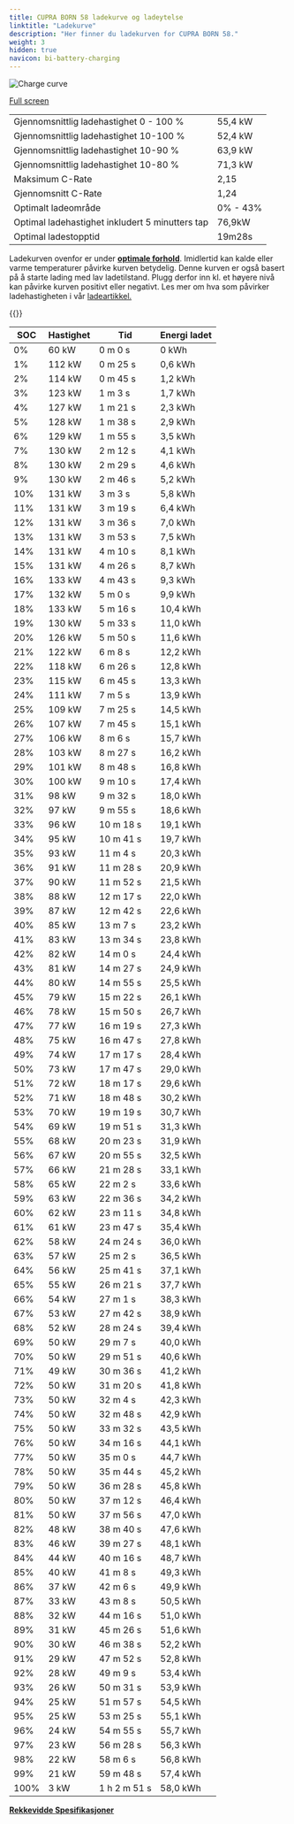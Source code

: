 ```yaml
---
title: CUPRA BORN 58 ladekurve og ladeytelse
linktitle: "Ladekurve"
description: "Her finner du ladekurven for CUPRA BORN 58."
weight: 3
hidden: true
navicon: bi-battery-charging
---
```

<!-- markdownlint-disable MD033 -->
<img src="../chargingcurve.svg" alt="Charge curve" class="img-fluid">

[Full screen](/models/cupra/born/born_58/chargingcurve.svg)


<table class="table table-striped border">
<tbody>
<tr>
<td>Gjennomsnittlig ladehastighet 0 - 100 %</td><td>55,4 kW</td>
</tr>
<tr>
<td>Gjennomsnittlig ladehastighet 10-100 %</td><td>52,4 kW</td>
</tr>
<tr>
<td>Gjennomsnittlig ladehastighet 10-90 %</td><td>63,9 kW</td>
</tr>
<tr>
<td>Gjennomsnittlig ladehastighet 10-80 %</td><td>71,3 kW</td>
</tr>
<tr>
<td>Maksimum C-Rate</td><td>2,15</td>
</tr>
<tr>
<td>Gjennomsnitt C-Rate</td><td>1,24</td>
</tr>
<tr>
<td>Optimalt ladeområde</td><td>0% - 43%</td>
</tr>
<tr>
<td>Optimal ladehastighet inkludert 5 minutters tap</td><td>76,9kW</td>
</tr>
<tr>
<td>Optimal ladestopptid</td><td>19m28s</td>
</tr>
</tbody>
</table>


Ladekurven ovenfor er under **[optimale forhold](../../../../../technology/battery/charging/#temperatur)**. Imidlertid kan kalde eller varme temperaturer påvirke kurven betydelig. Denne kurven er også basert på å starte lading med lav ladetilstand. Plugg derfor inn kl. et høyere nivå kan påvirke kurven positivt eller negativt. Les mer om hva som påvirker ladehastigheten i vår [ladeartikkel.](../../../../../technology/battery/charging/)


{{<evkxdisplayaddarticle />}}
<table class="table table-striped border">
<thead>
<tr><th>SOC</th><th>Hastighet</th><th>Tid</th><th>Energi ladet</th></tr>
</thead>
<tbody>
<tr>
<td>0%</td><td>60 kW</td><td> 0 m 0 s </td><td>0 kWh </td>
</tr>
<tr>
<td>1%</td><td>112 kW</td><td> 0 m 25 s </td><td>0,6 kWh </td>
</tr>
<tr>
<td>2%</td><td>114 kW</td><td> 0 m 45 s </td><td>1,2 kWh </td>
</tr>
<tr>
<td>3%</td><td>123 kW</td><td> 1 m 3 s </td><td>1,7 kWh </td>
</tr>
<tr>
<td>4%</td><td>127 kW</td><td> 1 m 21 s </td><td>2,3 kWh </td>
</tr>
<tr>
<td>5%</td><td>128 kW</td><td> 1 m 38 s </td><td>2,9 kWh </td>
</tr>
<tr>
<td>6%</td><td>129 kW</td><td> 1 m 55 s </td><td>3,5 kWh </td>
</tr>
<tr>
<td>7%</td><td>130 kW</td><td> 2 m 12 s </td><td>4,1 kWh </td>
</tr>
<tr>
<td>8%</td><td>130 kW</td><td> 2 m 29 s </td><td>4,6 kWh </td>
</tr>
<tr>
<td>9%</td><td>130 kW</td><td> 2 m 46 s </td><td>5,2 kWh </td>
</tr>
<tr>
<td>10%</td><td>131 kW</td><td> 3 m 3 s </td><td>5,8 kWh </td>
</tr>
<tr>
<td>11%</td><td>131 kW</td><td> 3 m 19 s </td><td>6,4 kWh </td>
</tr>
<tr>
<td>12%</td><td>131 kW</td><td> 3 m 36 s </td><td>7,0 kWh </td>
</tr>
<tr>
<td>13%</td><td>131 kW</td><td> 3 m 53 s </td><td>7,5 kWh </td>
</tr>
<tr>
<td>14%</td><td>131 kW</td><td> 4 m 10 s </td><td>8,1 kWh </td>
</tr>
<tr>
<td>15%</td><td>131 kW</td><td> 4 m 26 s </td><td>8,7 kWh </td>
</tr>
<tr>
<td>16%</td><td>133 kW</td><td> 4 m 43 s </td><td>9,3 kWh </td>
</tr>
<tr>
<td>17%</td><td>132 kW</td><td> 5 m 0 s </td><td>9,9 kWh </td>
</tr>
<tr>
<td>18%</td><td>133 kW</td><td> 5 m 16 s </td><td>10,4 kWh </td>
</tr>
<tr>
<td>19%</td><td>130 kW</td><td> 5 m 33 s </td><td>11,0 kWh </td>
</tr>
<tr>
<td>20%</td><td>126 kW</td><td> 5 m 50 s </td><td>11,6 kWh </td>
</tr>
<tr>
<td>21%</td><td>122 kW</td><td> 6 m 8 s </td><td>12,2 kWh </td>
</tr>
<tr>
<td>22%</td><td>118 kW</td><td> 6 m 26 s </td><td>12,8 kWh </td>
</tr>
<tr>
<td>23%</td><td>115 kW</td><td> 6 m 45 s </td><td>13,3 kWh </td>
</tr>
<tr>
<td>24%</td><td>111 kW</td><td> 7 m 5 s </td><td>13,9 kWh </td>
</tr>
<tr>
<td>25%</td><td>109 kW</td><td> 7 m 25 s </td><td>14,5 kWh </td>
</tr>
<tr>
<td>26%</td><td>107 kW</td><td> 7 m 45 s </td><td>15,1 kWh </td>
</tr>
<tr>
<td>27%</td><td>106 kW</td><td> 8 m 6 s </td><td>15,7 kWh </td>
</tr>
<tr>
<td>28%</td><td>103 kW</td><td> 8 m 27 s </td><td>16,2 kWh </td>
</tr>
<tr>
<td>29%</td><td>101 kW</td><td> 8 m 48 s </td><td>16,8 kWh </td>
</tr>
<tr>
<td>30%</td><td>100 kW</td><td> 9 m 10 s </td><td>17,4 kWh </td>
</tr>
<tr>
<td>31%</td><td>98 kW</td><td> 9 m 32 s </td><td>18,0 kWh </td>
</tr>
<tr>
<td>32%</td><td>97 kW</td><td> 9 m 55 s </td><td>18,6 kWh </td>
</tr>
<tr>
<td>33%</td><td>96 kW</td><td> 10 m 18 s </td><td>19,1 kWh </td>
</tr>
<tr>
<td>34%</td><td>95 kW</td><td> 10 m 41 s </td><td>19,7 kWh </td>
</tr>
<tr>
<td>35%</td><td>93 kW</td><td> 11 m 4 s </td><td>20,3 kWh </td>
</tr>
<tr>
<td>36%</td><td>91 kW</td><td> 11 m 28 s </td><td>20,9 kWh </td>
</tr>
<tr>
<td>37%</td><td>90 kW</td><td> 11 m 52 s </td><td>21,5 kWh </td>
</tr>
<tr>
<td>38%</td><td>88 kW</td><td> 12 m 17 s </td><td>22,0 kWh </td>
</tr>
<tr>
<td>39%</td><td>87 kW</td><td> 12 m 42 s </td><td>22,6 kWh </td>
</tr>
<tr>
<td>40%</td><td>85 kW</td><td> 13 m 7 s </td><td>23,2 kWh </td>
</tr>
<tr>
<td>41%</td><td>83 kW</td><td> 13 m 34 s </td><td>23,8 kWh </td>
</tr>
<tr>
<td>42%</td><td>82 kW</td><td> 14 m 0 s </td><td>24,4 kWh </td>
</tr>
<tr>
<td>43%</td><td>81 kW</td><td> 14 m 27 s </td><td>24,9 kWh </td>
</tr>
<tr>
<td>44%</td><td>80 kW</td><td> 14 m 55 s </td><td>25,5 kWh </td>
</tr>
<tr>
<td>45%</td><td>79 kW</td><td> 15 m 22 s </td><td>26,1 kWh </td>
</tr>
<tr>
<td>46%</td><td>78 kW</td><td> 15 m 50 s </td><td>26,7 kWh </td>
</tr>
<tr>
<td>47%</td><td>77 kW</td><td> 16 m 19 s </td><td>27,3 kWh </td>
</tr>
<tr>
<td>48%</td><td>75 kW</td><td> 16 m 47 s </td><td>27,8 kWh </td>
</tr>
<tr>
<td>49%</td><td>74 kW</td><td> 17 m 17 s </td><td>28,4 kWh </td>
</tr>
<tr>
<td>50%</td><td>73 kW</td><td> 17 m 47 s </td><td>29,0 kWh </td>
</tr>
<tr>
<td>51%</td><td>72 kW</td><td> 18 m 17 s </td><td>29,6 kWh </td>
</tr>
<tr>
<td>52%</td><td>71 kW</td><td> 18 m 48 s </td><td>30,2 kWh </td>
</tr>
<tr>
<td>53%</td><td>70 kW</td><td> 19 m 19 s </td><td>30,7 kWh </td>
</tr>
<tr>
<td>54%</td><td>69 kW</td><td> 19 m 51 s </td><td>31,3 kWh </td>
</tr>
<tr>
<td>55%</td><td>68 kW</td><td> 20 m 23 s </td><td>31,9 kWh </td>
</tr>
<tr>
<td>56%</td><td>67 kW</td><td> 20 m 55 s </td><td>32,5 kWh </td>
</tr>
<tr>
<td>57%</td><td>66 kW</td><td> 21 m 28 s </td><td>33,1 kWh </td>
</tr>
<tr>
<td>58%</td><td>65 kW</td><td> 22 m 2 s </td><td>33,6 kWh </td>
</tr>
<tr>
<td>59%</td><td>63 kW</td><td> 22 m 36 s </td><td>34,2 kWh </td>
</tr>
<tr>
<td>60%</td><td>62 kW</td><td> 23 m 11 s </td><td>34,8 kWh </td>
</tr>
<tr>
<td>61%</td><td>61 kW</td><td> 23 m 47 s </td><td>35,4 kWh </td>
</tr>
<tr>
<td>62%</td><td>58 kW</td><td> 24 m 24 s </td><td>36,0 kWh </td>
</tr>
<tr>
<td>63%</td><td>57 kW</td><td> 25 m 2 s </td><td>36,5 kWh </td>
</tr>
<tr>
<td>64%</td><td>56 kW</td><td> 25 m 41 s </td><td>37,1 kWh </td>
</tr>
<tr>
<td>65%</td><td>55 kW</td><td> 26 m 21 s </td><td>37,7 kWh </td>
</tr>
<tr>
<td>66%</td><td>54 kW</td><td> 27 m 1 s </td><td>38,3 kWh </td>
</tr>
<tr>
<td>67%</td><td>53 kW</td><td> 27 m 42 s </td><td>38,9 kWh </td>
</tr>
<tr>
<td>68%</td><td>52 kW</td><td> 28 m 24 s </td><td>39,4 kWh </td>
</tr>
<tr>
<td>69%</td><td>50 kW</td><td> 29 m 7 s </td><td>40,0 kWh </td>
</tr>
<tr>
<td>70%</td><td>50 kW</td><td> 29 m 51 s </td><td>40,6 kWh </td>
</tr>
<tr>
<td>71%</td><td>49 kW</td><td> 30 m 36 s </td><td>41,2 kWh </td>
</tr>
<tr>
<td>72%</td><td>50 kW</td><td> 31 m 20 s </td><td>41,8 kWh </td>
</tr>
<tr>
<td>73%</td><td>50 kW</td><td> 32 m 4 s </td><td>42,3 kWh </td>
</tr>
<tr>
<td>74%</td><td>50 kW</td><td> 32 m 48 s </td><td>42,9 kWh </td>
</tr>
<tr>
<td>75%</td><td>50 kW</td><td> 33 m 32 s </td><td>43,5 kWh </td>
</tr>
<tr>
<td>76%</td><td>50 kW</td><td> 34 m 16 s </td><td>44,1 kWh </td>
</tr>
<tr>
<td>77%</td><td>50 kW</td><td> 35 m 0 s </td><td>44,7 kWh </td>
</tr>
<tr>
<td>78%</td><td>50 kW</td><td> 35 m 44 s </td><td>45,2 kWh </td>
</tr>
<tr>
<td>79%</td><td>50 kW</td><td> 36 m 28 s </td><td>45,8 kWh </td>
</tr>
<tr>
<td>80%</td><td>50 kW</td><td> 37 m 12 s </td><td>46,4 kWh </td>
</tr>
<tr>
<td>81%</td><td>50 kW</td><td> 37 m 56 s </td><td>47,0 kWh </td>
</tr>
<tr>
<td>82%</td><td>48 kW</td><td> 38 m 40 s </td><td>47,6 kWh </td>
</tr>
<tr>
<td>83%</td><td>46 kW</td><td> 39 m 27 s </td><td>48,1 kWh </td>
</tr>
<tr>
<td>84%</td><td>44 kW</td><td> 40 m 16 s </td><td>48,7 kWh </td>
</tr>
<tr>
<td>85%</td><td>40 kW</td><td> 41 m 8 s </td><td>49,3 kWh </td>
</tr>
<tr>
<td>86%</td><td>37 kW</td><td> 42 m 6 s </td><td>49,9 kWh </td>
</tr>
<tr>
<td>87%</td><td>33 kW</td><td> 43 m 8 s </td><td>50,5 kWh </td>
</tr>
<tr>
<td>88%</td><td>32 kW</td><td> 44 m 16 s </td><td>51,0 kWh </td>
</tr>
<tr>
<td>89%</td><td>31 kW</td><td> 45 m 26 s </td><td>51,6 kWh </td>
</tr>
<tr>
<td>90%</td><td>30 kW</td><td> 46 m 38 s </td><td>52,2 kWh </td>
</tr>
<tr>
<td>91%</td><td>29 kW</td><td> 47 m 52 s </td><td>52,8 kWh </td>
</tr>
<tr>
<td>92%</td><td>28 kW</td><td> 49 m 9 s </td><td>53,4 kWh </td>
</tr>
<tr>
<td>93%</td><td>26 kW</td><td> 50 m 31 s </td><td>53,9 kWh </td>
</tr>
<tr>
<td>94%</td><td>25 kW</td><td> 51 m 57 s </td><td>54,5 kWh </td>
</tr>
<tr>
<td>95%</td><td>25 kW</td><td> 53 m 25 s </td><td>55,1 kWh </td>
</tr>
<tr>
<td>96%</td><td>24 kW</td><td> 54 m 55 s </td><td>55,7 kWh </td>
</tr>
<tr>
<td>97%</td><td>23 kW</td><td> 56 m 28 s </td><td>56,3 kWh </td>
</tr>
<tr>
<td>98%</td><td>22 kW</td><td> 58 m 6 s </td><td>56,8 kWh </td>
</tr>
<tr>
<td>99%</td><td>21 kW</td><td> 59 m 48 s </td><td>57,4 kWh </td>
</tr>
<tr>
<td>100%</td><td>3 kW</td><td>1 h 2 m 51 s </td><td>58,0 kWh </td>
</tr>
</tbody>
</table>

<div class="mt-3 mb-3">
<a href="../rangeandconsumption/" class="text-decoration-none text-black">
<strong><i class="bi-arrow-left"></i> Rekkevidde </strong>
</a>
<a href="../specifications/" class="text-decoration-none text-black float-end">
<strong>Spesifikasjoner <i class="bi-arrow-right"></i></strong>
</a>
</div>
